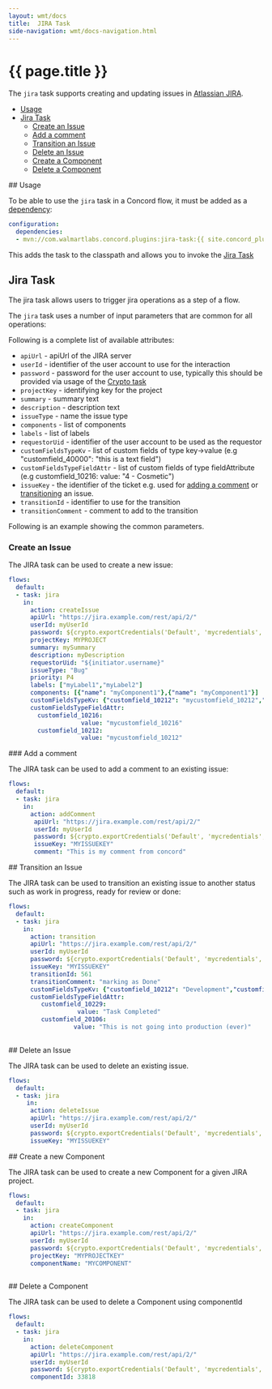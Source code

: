 ```yaml
---
layout: wmt/docs
title:  JIRA Task
side-navigation: wmt/docs-navigation.html
---
```


# {{ page.title }}

The `jira` task supports creating and updating issues in
[Atlassian JIRA](https://www.atlassian.com/software/jira).

- [Usage](#usage)
- [Jira Task](#jira-task)
  - [Create an Issue](#createIssue)
  - [Add a comment](#addComment)
  - [Transition an Issue](#transition)
  - [Delete an Issue](#deleteIssue)
  - [Create a Component](#createComponent)
  - [Delete a Component](#deleteComponent)

<a name="usage"/>
## Usage

To be able to use the `jira` task in a Concord flow, it must be added as a
[dependency](../getting-started/concord-dsl.html#dependencies):

```yaml
configuration:
  dependencies:
  - mvn://com.walmartlabs.concord.plugins:jira-task:{{ site.concord_plugins_version }}
```

This adds the task to the classpath and allows you to invoke the
[Jira Task](#git-task)

## Jira Task
The jira task allows users to trigger jira operations as a step of a flow. 

The `jira` task uses a number of input parameters that are common for all operations:

Following is a complete list of available attributes:

- `apiUrl` -  apiUrl of the JIRA server
- `userId` -  identifier of the user account to use for the interaction
- `password` -  password for the user account to use, typically this should be
provided via usage of the [Crypto task](./crypto.html)
- `projectKey` - identifying key for the project
- `summary` - summary text
- `description` - description text
- `issueType` -  name the issue type
- `components` - list of components 
- `labels` - list of labels
- `requestorUid` - identifier of the user account to be used as the requestor
- `customFieldsTypeKv` - list of custom fields of type key->value (e.g "customfield_40000": "this is a text field")
- `customFieldsTypeFieldAttr` - list of custom fields of type fieldAttribute 
          (e.g customfield_10216:
                    value: "4 - Cosmetic")
- `issueKey` - the identifier of the ticket e.g. used for
[adding a comment](#add-comment) or [transitioning](#transition) an issue.
- `transitionId` - identifier to use for the transition
- `transitionComment` - comment to add to the transition

Following is an example showing the common parameters.
<a name="createIssue"/>
### Create an Issue

The JIRA task can be used to create a new issue:

```yaml
flows:
  default:
  - task: jira
    in:
      action: createIssue
      apiUrl: "https://jira.example.com/rest/api/2/"
      userId: myUserId
      password: ${crypto.exportCredentials('Default', 'mycredentials', null).password}
      projectKey: MYPROJECT
      summary: mySummary
      description: myDescription
      requestorUid: "${initiator.username}"
      issueType: "Bug"
      priority: P4
      labels: ["myLabel1","myLabel2"]
      components: [{"name": "myComponent1"},{"name": "myComponent1"}]
      customFieldsTypeKv: {"customfield_10212": "mycustomfield_10212","customfield_10213": "mycustomfield_10213"}
      customFieldsTypeFieldAttr:
        customfield_10216:
                    value: "mycustomfield_10216"
        customfield_10212: 
                    value: "mycustomfield_10212"
```
<a name="addComment"/>
### Add a comment

The JIRA task can be used to add a comment to an existing issue:

```yaml
flows:
  default:
  - task: jira
    in:
      action: addComment
       apiUrl: "https://jira.example.com/rest/api/2/"
       userId: myUserId
       password: ${crypto.exportCredentials('Default', 'mycredentials', null).password}
       issueKey: "MYISSUEKEY"
       comment: "This is my comment from concord"
```

<a name="transition"/>
## Transition an Issue

The JIRA task can be used to transition an existing issue to another status such
as work in progress, ready for review or done:

```yaml
flows:
  default:
  - task: jira
    in:
      action: transition
      apiUrl: "https://jira.example.com/rest/api/2/"
      userId: myUserId
      password: ${crypto.exportCredentials('Default', 'mycredentials', null).password}
      issueKey: "MYISSUEKEY"
      transitionId: 561
      transitionComment: "marking as Done"
      customFieldsTypeKv: {"customfield_10212": "Development","customfield_10213": "PROD"}
      customFieldsTypeFieldAttr:
         customfield_10229:
                   value: "Task Completed"
         customfield_20106: 
                  value: "This is not going into production (ever)"
      
```

<a name="deleteIssue"/>
## Delete an Issue

The JIRA task can be used to delete an existing issue.

```yaml
flows:
  default:
  - task: jira
     in:
      action: deleteIssue
      apiUrl: "https://jira.example.com/rest/api/2/"
      userId: myUserId
      password: ${crypto.exportCredentials('Default', 'mycredentials', null).password}
      issueKey: "MYISSUEKEY"
```

<a name="ccreateComponent"/>
## Create a new Component

The JIRA task can be used to create a new Component for a given JIRA project.

```yaml
flows:
  default:
  - task: jira
    in:
      action: createComponent
      apiUrl: "https://jira.example.com/rest/api/2/"
      userId: myUserId
      password: ${crypto.exportCredentials('Default', 'mycredentials', null).password}
      projectKey: "MYPROJECTKEY"
      componentName: "MYCOMPONENT"
      
```


<a name="deleteComponent"/>
## Delete a Component

The JIRA task can be used to delete a Component using componentId

```yaml
flows:
  default:
  - task: jira
    in:
      action: deleteComponent
      apiUrl: "https://jira.example.com/rest/api/2/"
      userId: myUserId
      password: ${crypto.exportCredentials('Default', 'mycredentials', null).password}
      componentId: 33818
      
```
